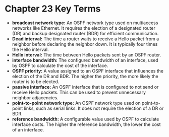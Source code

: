 # Chapter 23 Key Terms

*   **broadcast network type:** An OSPF network type used on multiaccess networks like Ethernet. It requires the election of a designated router (DR) and backup designated router (BDR) for efficient communication.
*   **Dead interval:** The time a router waits to receive a Hello packet from a neighbor before declaring the neighbor down. It is typically four times the Hello interval.
*   **Hello interval:** The time between Hello packets sent by an OSPF router.
*   **interface bandwidth:** The configured bandwidth of an interface, used by OSPF to calculate the cost of the interface.
*   **OSPF priority:** A value assigned to an OSPF interface that influences the election of the DR and BDR. The higher the priority, the more likely the router is to be elected.
*   **passive interface:** An OSPF interface that is configured to not send or receive Hello packets. This can be used to prevent unnecessary neighbor adjacencies.
*   **point-to-point network type:** An OSPF network type used on point-to-point links, such as serial links. It does not require the election of a DR or BDR.
*   **reference bandwidth:** A configurable value used by OSPF to calculate interface costs. The higher the reference bandwidth, the lower the cost of an interface.